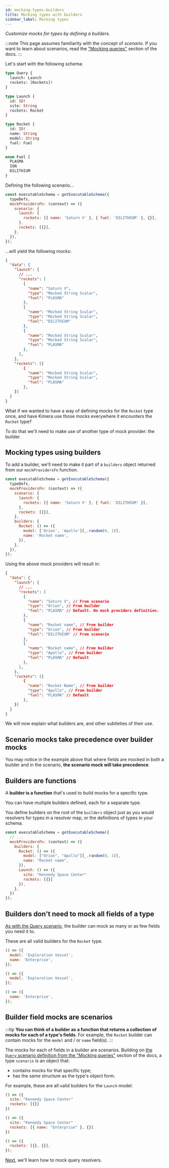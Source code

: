 ```yaml
---
id: mocking-types-builders
title: Mocking types with builders
sidebar_label: Mocking types
---
```


_Customize mocks for types by defining a builders._

:::note
This page assumes familiarity with the concept of _scenario_. If you want to learn about scenarios, read the ["Mocking queries"](/graphql-kimera/docs/mocking-queries-scenario) section of the docs.
:::

Let's start with the following schema:

```graphql
type Query {
  launch: Launch
  rockets: [Rockets]!
}

type Launch {
  id: ID!
  site: String
  rockets: Rocket
}

type Rocket {
  id: ID!
  name: String
  model: String
  fuel: Fuel
}

enum Fuel {
  PLASMA
  ION
  DILITHIUM
}
```

Defining the following scenario...

```js
const executableSchema = getExecutableSchema({
  typeDefs,
  mockProvidersFn: (context) => ({
    scenario: {
      launch: {
        rockets: [{ name: 'Saturn V' }, { fuel: 'DILITHIUM' }, {}],
      },
      rockets: [{}],
    },
  }),
});
```

...will yield the following mocks:

```json {7,14}
{
  "data": {
    "launch": {
      // ...
      "rockets": [
        {
          "name": "Saturn V",
          "type": "Mocked String Scalar",
          "fuel": "PLASMA"
        },
        {
          "name": "Mocked String Scalar",
          "type": "Mocked String Scalar",
          "fuel": "DILITHIUM"
        },
        {
          "name": "Mocked String Scalar",
          "type": "Mocked String Scalar",
          "fuel": "PLASMA"
        },
      ],
    },
    "rockets": [{
        {
          "name": "Mocked String Scalar",
          "type": "Mocked String Scalar",
          "fuel": "PLASMA"
        },
    }]
  }
}
```

What if we wanted to have a way of defining mocks for the `Rocket` type once, and have Kimera use those mocks everywhere it encounters the `Rocket` type?

To do that we'll need to make use of another type of mock provider: the builder.

## Mocking types using builders

To add a builder, we'll need to make it part of a `builders` object returned from our `mockProvidersFn` function.

```js title="Scenario + Builder" {3,10-16}
const executableSchema = getExecutableSchema({
  typeDefs,
  mockProvidersFn: (context) => ({
    scenario: {
      launch: {
        rockets: [{ name: 'Saturn V' }, { fuel: 'DILITHIUM' }],
      },
      rockets: [{}],
    },
    builders: {
      Rocket: () => ({
        model: ['Orion', 'Apollo'][_.random(0, 1)],
        name: 'Rocket name',
      }),
    },
  }),
});
```

Using the above mock providers will result in:

```json title="The scenario takes precedence"
{
  "data": {
    "launch": {
      // ...
      "rockets": [
        {
          "name": "Saturn V", // From scenario
          "type": "Orion", // From builder
          "fuel": "PLASMA" // Default. No mock providers definition.
        },
        {
          "name": "Rocket name", // From builder
          "type": "Orion", // From builder
          "fuel": "DILITHIUM" // From scenario
        },
        {
          "name": "Rocket name", // From builder
          "type": "Apollo", // From builder
          "fuel": "PLASMA" // Default
        },
      ],
    },
    "rockets": [{
        {
          "name": "Rocket Name", // From builder
          "type": "Apollo", // From builder
          "fuel": "PLASMA" // Default
        },
    }]
  }
}
```

We will now explain what builders are, and other subtleties of their use.

## Scenario mocks take precedence over builder mocks

You may notice in the example above that where fields are mocked in both a builder and in the scenario, **the scenario mock will take precedence**.

## Builders are functions

A **builder is a function** that's used to build mocks for a specific type.

You can have multiple builders defined, each for a separate type.

You define builders on the root of the `builders` object just as you would resolvers for types in a resolver map, or the definitions of types in your schema.

```js title="Multiple builders" {4,5,9,13}
const executableSchema = getExecutableSchema({
  // ...
  mockProvidersFn: (context) => ({
    builders: {
      Rocket: () => ({
        model: ["Orion", "Apollo"][_.random(0, 1)],
        name: "Rocket name",
      }),
      Launch: () => ({
        site: "Kennedy Space Center"
        rockets: [{}]
      }),
    },
  })
});
```

## Builders don't need to mock all fields of a type

[As with the Query scenario](/graphql-kimera/docs/mocking-queries-scenario#a-scenario-can-mock-fewer-fields-than-whats-in-the-schema), the builder can mock as many or as few fields you need it to.

These are all valid builders for the `Rocket` type.

```js
() => ({
  model: 'Exploration Vessel',
  name: 'Enterprise',
});
```

```js
() => ({
  model: 'Exploration Vessel',
});
```

```js
() => ({
  name: 'Enterprise',
});
```

## Builder field mocks are scenarios

:::tip
**You can think of a builder as a function that returns a collection of mocks for each of a type's fields**. For example, the `Rocket` builder can contain mocks for the `model` and / or `name` field(s).
:::

The mocks for each of fields in a builder are scenarios. Building on [the `Query` scenario definition from the "Mocking queries"](/graphql-kimera/docs/mocking-queries-scenario#what-is-the-query-scenario) section of the docs, a type `scenario` is an object that:

- contains mocks for that specific type;
- has the same structure as the type's object form.

For example, these are all valid builders for the `Launch` model:

```js
() => ({
  site: "Kennedy Space Center"
  rockets: [{}]
})
```

```js
() => ({
  site: "Kennedy Space Center"
  rockets: [{ name: "Enterprise" }, {}]
})
```

```js
() => ({
  rockets: [{}, {}],
});
```

[Next](/graphql-kimera/docs/query-resolvers), we'll learn how to mock query resolvers.
